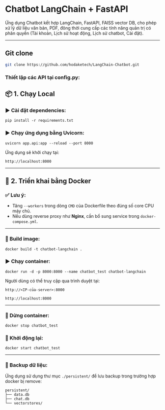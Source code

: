 # Chatbot LangChain + FastAPI

Ứng dụng Chatbot kết hợp LangChain, FastAPI, FAISS vector DB, cho phép xử lý dữ liệu văn bản, PDF, đông thời cung cấp các tính năng quản trị có phân quyền (Tài khoản, Lịch sử hoạt động, Lịch sử chatbot, Cài đặt).

---
## Git clone
```bash
git clone https://github.com/hodaketech/LangChain-Chatbot.git
```

### Thiết lập các API tại config.py:

## 📦 1. Chạy Local

### ▶️ Cài đặt dependencies:
```
pip install -r requirements.txt
```

### ▶️ Chạy ứng dụng bằng Uvicorn:
```
uvicorn app.api:app --reload --port 8000
```

Ứng dụng sẽ khởi chạy tại:

```
http://localhost:8000
```

---

## 🐳 2. Triển khai bằng Docker

### ✅ Lưu ý:
- Tăng `--workers` trong dòng `CMD` của Dockerfile theo đúng số core CPU máy chủ.
- Nếu dùng reverse proxy như **Nginx**, cần bổ sung service trong `docker-compose.yml`.

---

### 🔨 Build image:
```
docker build -t chatbot-langchain .
```

### ▶️ Chạy container:
```
docker run -d -p 8000:8000 --name chatbot_test chatbot-langchain
```

Người dùng có thể truy cập qua trình duyệt tại:

```
http://<IP-của-server>:8000
```
```
http://localhost:8000
```
---

### 🔁 Dừng container:
```
docker stop chatbot_test
```

### 🔁 Khởi động lại:
```
docker start chatbot_test
```

---

### 💾 Backup dữ liệu:

Ứng dụng sử dụng thư mục `./persistent/` để lưu backup trong trường hợp docker bị remove:

```
persistent/
├── data.db
├── chat.db
└── vectorstores/
```
